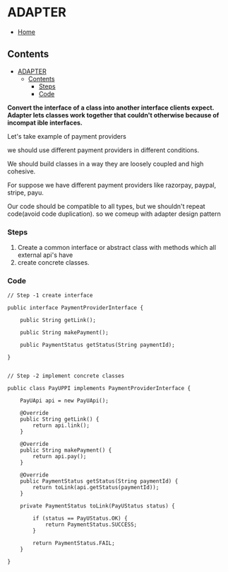 # ADAPTER

- [Home](../../../../../../README.md)

## Contents

- [ADAPTER](#adapter)
  - [Contents](#contents)
    - [Steps](#steps)
    - [Code](#code)

**Convert the interface of a class into another interface clients expect.
Adapter lets classes work together that couldn't otherwise because of incompat
ible interfaces.**

Let's take example of payment providers

we should use different payment providers in different conditions.

We should build classes in a way they are loosely coupled and high cohesive.

For suppose we have different payment providers like razorpay, paypal, stripe, payu.

Our code should be compatible to all types, but we shouldn't repeat code(avoid code duplication).
so we comeup with adapter design pattern

### Steps

1. Create a common interface or abstract class with methods which all external api's have
2. create concrete classes.

### Code

```
// Step -1 create interface

public interface PaymentProviderInterface {

    public String getLink();

    public String makePayment();

    public PaymentStatus getStatus(String paymentId);

}


// Step -2 implement concrete classes

public class PayUPPI implements PaymentProviderInterface {

    PayUApi api = new PayUApi();

    @Override
    public String getLink() {
        return api.link();
    }

    @Override
    public String makePayment() {
        return api.pay();
    }

    @Override
    public PaymentStatus getStatus(String paymentId) {
        return toLink(api.getStatus(paymentId));
    }

    private PaymentStatus toLink(PayUStatus status) {

        if (status == PayUStatus.OK) {
            return PaymentStatus.SUCCESS;
        }

        return PaymentStatus.FAIL;
    }

}



```
